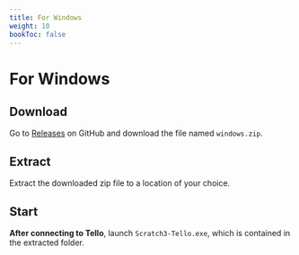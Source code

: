 ```yaml
---
title: For Windows
weight: 10
bookToc: false
---
```


# For Windows

## Download
Go to [Releases](https://github.com/kebhr/scratch3-tello/releases) on GitHub and download the file named `windows.zip`.  

## Extract
Extract the downloaded zip file to a location of your choice.

## Start
**After connecting to Tello**, launch `Scratch3-Tello.exe`, which is contained in the extracted folder.